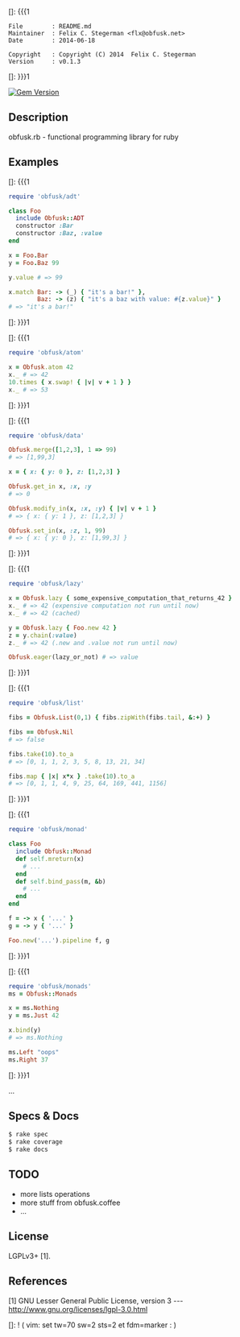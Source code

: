 []: {{{1

    File        : README.md
    Maintainer  : Felix C. Stegerman <flx@obfusk.net>
    Date        : 2014-06-18

    Copyright   : Copyright (C) 2014  Felix C. Stegerman
    Version     : v0.1.3

[]: }}}1

[![Gem Version](https://badge.fury.io/rb/obfusk.png)](https://badge.fury.io/rb/obfusk)

## Description

  obfusk.rb - functional programming library for ruby

## Examples

[]: {{{1

```ruby
require 'obfusk/adt'

class Foo
  include Obfusk::ADT
  constructor :Bar
  constructor :Baz, :value
end

x = Foo.Bar
y = Foo.Baz 99

y.value # => 99

x.match Bar: -> (_) { "it's a bar!" },
        Baz: -> (z) { "it's a baz with value: #{z.value}" }
# => "it's a bar!"
```

[]: }}}1

[]: {{{1

```ruby
require 'obfusk/atom'

x = Obfusk.atom 42
x._ # => 42
10.times { x.swap! { |v| v + 1 } }
x._ # => 53
```

[]: }}}1

[]: {{{1

```ruby
require 'obfusk/data'

Obfusk.merge([1,2,3], 1 => 99)
# => [1,99,3]

x = { x: { y: 0 }, z: [1,2,3] }

Obfusk.get_in x, :x, :y
# => 0

Obfusk.modify_in(x, :x, :y) { |v| v + 1 }
# => { x: { y: 1 }, z: [1,2,3] }

Obfusk.set_in(x, :z, 1, 99)
# => { x: { y: 0 }, z: [1,99,3] }
```

[]: }}}1

[]: {{{1

```ruby
require 'obfusk/lazy'

x = Obfusk.lazy { some_expensive_computation_that_returns_42 }
x._ # => 42 (expensive computation not run until now)
x._ # => 42 (cached)

y = Obfusk.lazy { Foo.new 42 }
z = y.chain(:value)
z._ # => 42 (.new and .value not run until now)

Obfusk.eager(lazy_or_not) # => value
```

[]: }}}1

[]: {{{1

```ruby
require 'obfusk/list'

fibs = Obfusk.List(0,1) { fibs.zipWith(fibs.tail, &:+) }

fibs == Obfusk.Nil
# => false

fibs.take(10).to_a
# => [0, 1, 1, 2, 3, 5, 8, 13, 21, 34]

fibs.map { |x| x*x } .take(10).to_a
# => [0, 1, 1, 4, 9, 25, 64, 169, 441, 1156]
```

[]: }}}1

[]: {{{1

```ruby
require 'obfusk/monad'

class Foo
  include Obfusk::Monad
  def self.mreturn(x)
    # ...
  end
  def self.bind_pass(m, &b)
    # ...
  end
end

f = -> x { '...' }
g = -> y { '...' }

Foo.new('...').pipeline f, g
```

[]: }}}1

[]: {{{1

```ruby
require 'obfusk/monads'
ms = Obfusk::Monads

x = ms.Nothing
y = ms.Just 42

x.bind(y)
# => ms.Nothing

ms.Left "oops"
ms.Right 37
```

[]: }}}1

...

## Specs & Docs

```bash
$ rake spec
$ rake coverage
$ rake docs
```

## TODO

  * more lists operations
  * more stuff from obfusk.coffee
  * ...

## License

  LGPLv3+ [1].

## References

  [1] GNU Lesser General Public License, version 3
  --- http://www.gnu.org/licenses/lgpl-3.0.html

[]: ! ( vim: set tw=70 sw=2 sts=2 et fdm=marker : )
